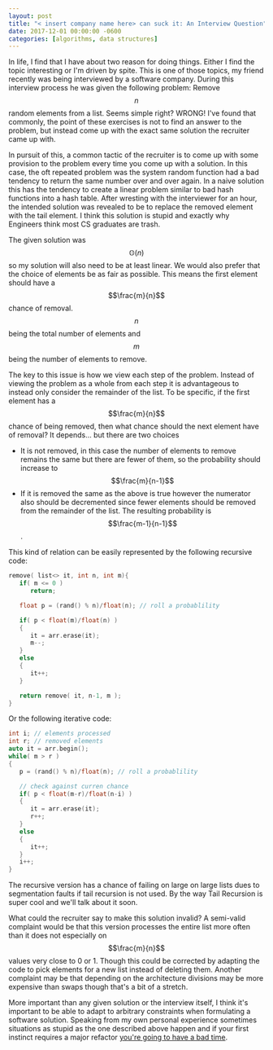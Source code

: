 ```yaml
---
layout: post
title: "< insert company name here> can suck it: An Interview Question"
date: 2017-12-01 00:00:00 -0600
categories: [algorithms, data structures]
---
```


In life, I find that I have about two reason for doing things. 
Either I find the topic interesting or I'm driven by spite.
This is one of those topics, my friend recently was being interviewed by a software company. 
During this interview process he was given the following problem: Remove $$n$$ random elements from a list.
Seems simple right? WRONG!
I've found that commonly, the point of these exercises is not to find an answer to the problem, but instead come up with the exact same solution the recruiter came up with.

In pursuit of this, a common tactic of the recruiter is to come up with some provision to the problem every time you come up with a solution.
In this case, the oft repeated problem was the system random function had a bad tendency to return the same number over and over again.
In a naive solution this has the tendency to create a linear problem similar to bad hash functions into a hash table.
After wresting with the interviewer for an hour, the intended solution was revealed to be to replace the removed element with the tail element.
I think this solution is stupid and exactly why Engineers think most CS graduates are trash.

The given solution was $$ \mathbb{O}(n) $$ so my solution will also need to be at least linear.
We would also prefer that the choice of elements be as fair as possible.
This means the first element should have a $$\frac{m}{n}$$ chance of removal. 
$$n$$ being the total number of elements and $$m$$ being the number of elements to remove.

The key to this issue is how we view each step of the problem.
Instead of viewing the problem as a whole from each step it is advantageous to instead only consider the remainder of the list.
To be specific, if the first element has a $$\frac{m}{n}$$ chance of being removed, then what chance should the next element have of removal?
It depends... but there are two choices
* It is not removed, in this case the number of elements to remove remains the same but there are fewer of them, so the probability should increase to $$\frac{m}{n-1}$$
* If it is removed the same as the above is true however the numerator also should be decremented since fewer elements should be removed from the remainder of the list. The resulting probability is $$\frac{m-1}{n-1}$$.

This kind of relation can be easily represented by the following recursive code:
``` c++
remove( list<> it, int n, int m){
   if( m <= 0 )
      return;

   float p = (rand() % n)/float(n); // roll a probablility

   if( p < float(m)/float(n) ) 
   {
      it = arr.erase(it);
      m--;
   }
   else
   {
      it++;
   }

   return remove( it, n-1, m );
}
```

Or the following iterative code:

```c++
int i; // elements processed
int r; // removed elements
auto it = arr.begin();
while( m > r )
{
   p = (rand() % n)/float(n); // roll a probablility

   // check against curren chance
   if( p < float(m-r)/float(n-i) ) 
   {
      it = arr.erase(it);
      r++;
   }
   else
   {
      it++;
   }
   i++;
}
```

The recursive version has a chance of failing on large on large lists dues to segmentation faults if tail recursion is not used.
By the way Tail Recursion is super cool and we'll talk about it soon.

What could the recruiter say to make this solution invalid? 
A semi-valid complaint would be that this version processes the entire list more often than it does not especially on $$\frac{m}{n}$$ values very close to 0 or 1. 
Though this could be corrected by adapting the code to pick elements for a new list instead of deleting them.
Another complaint may be that depending on the architecture divisions may be more expensive than swaps though that's a bit of a stretch.

More important than any given solution or the interview itself, I think it's important to be able to adapt to arbitrary constraints when formulating a software solution.
Speaking from my own personal experience sometimes situations as stupid as the one described above happen and if your first instinct requires a major refactor [you're going to have a bad time](https://youtu.be/ynxPshq8ERo).

